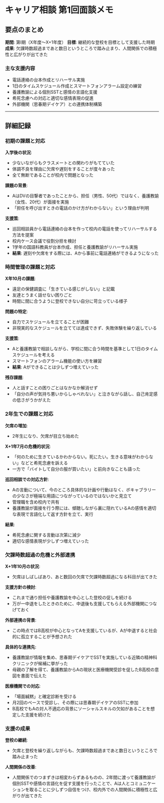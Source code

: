 # キャリア相談 第1回面談メモ

## 要点のまとめ

**期間**: 第Ⅰ期（X年度～X+1年度）
**目標**: 継続的な登校を目標として支援した時期
**成果**: 欠課時数超過まであと数日というところで踏み止まり、人間関係での積極性と広がりが出てきた

### 主な支援内容
- 電話連絡の台本作成とリハーサル実施
- 1日のタイムスケジュール作成とスマートフォンアラーム設定の練習
- 養護教諭による個別SSTと感情の言語化支援
- 希死念慮への対応と適切な感情表現の促進
- 外部機関（思春期デイケア）との連携体制構築

---

## 詳細記録

### 初期の課題と対応

**入学後の状況**:
- 少ないながらもクラスメートとの関わりがもてていた
- 体調不良を理由に欠席や遅刻をすることが度々あった
- 全て無断であることが校内で問題となった

**課題の背景**:
- AはDVの目撃者であったことから、担任（男性、50代）ではなく、養護教諭（女性、20代）が面接を実施
- 「担任を呼び出すときの電話のかけ方がわからない」という理由が判明

**支援策**:
- 巡回相談員から電話連絡の台本を作って校内の電話を使ってリハーサルする方法を提案
- 校内ケース会議で役割分担を検討
- 1学年の国語科教員が台本作成、担任と養護教諭がリハーサル実施
- **結果**: 遅刻や欠席をする際には、Aから事前に電話連絡ができるようになった

### 時間管理の課題と対応

**X年10月の課題**:
- 遠足の保健調査に「生きている感じがしない」と記載
- 友達とうまく話せない困りごと
- 時間に間に合うように登校できない自分に苛立っている様子

**問題の特定**:
- 自力でスケジュールを立てることが困難
- 非現実的なスケジュールを立てては達成できず、失敗体験を繰り返している

**支援策**:
- Aと養護教諭で相談しながら、学校に間に合う時間を基準として1日のタイムスケジュールを考える
- スマートフォンのアラーム機能の使い方を練習
- **結果**: Aができることは少しずつ増えていった

**残存課題**:
- 人と話すことの困りごとはなかなか解消せず
- 「自分の声が気持ち悪いからしゃべれない」と泣きながら話し、自己肯定感の低さがうかがえた

### 2年生での課題と対応

**欠席の増加**:
- 2年生になり、欠席が目立ち始めた

**X+1年7月の危機的状況**:
- 「何のために生きているかわからない。死にたい。生きる意味がわからない」などと希死念慮を訴える
- 一方で「バイトして自分の服が買いたい」と前向きなことも語った

**巡回相談での対応方針**:
- Aの言動について、今のところ具体的な計画や行動はなく、ボキャブラリーの少なさが極端な用語につながっているのではないかと見立て
- 管理職を含め校内で共有
- 養護教諭が面接を行う際には、傾聴しながら裏に隠れているAの感情を適切な表現で言語化して返す方針を立て、実行

**結果**:
- 希死念慮に関する言動は次第に減少
- 適切な感情表現が少しずつ増えていった

### 欠課時数超過の危機と外部連携

**X+1年10月の状況**:
- 欠席はしばしばあり、あと数回の欠席で欠課時数超過になる科目が出てきた

**支援方針の検討**:
- これまで通り担任や養護教諭を中心とした登校の促しを続ける
- 万が一中退をしたときのために、中退後も支援してもらえる外部機関につなげておく

**外部連携の背景**:
- この時点ではB高校が中心となってAを支援しているが、Aが中退すると社会的に孤立することが予想された

**具体的な連携先**:
- 養護教諭が情報を集め、思春期デイケアでSSTを実施している近隣の精神科クリニックが候補に挙がった
- 母親の了解を得て、養護教諭からAの現状と医療機関受診を促したB高校の意図を書面で伝えた

**医療機関での対応**:
- 「場面緘黙」と確定診断を受ける
- 月2回のペースで受診し、その際には思春期デイケアのSSTに参加
- B高校でもAの対人不適応の背景にソーシャルスキルの欠如があることを想定した支援を続けた

### 支援の成果

**登校の継続**:
- 欠席と登校を繰り返しながらも、欠課時数超過まであと数日というところで踏み止まった

**人間関係の改善**:
- 人間関係でのつまずきは相変わらずあるものの、2年間に渡って養護教諭が個別SSTや感情の言語化を促す支援を行ったことで、Aは人とコミュニケーションを取ることに少しずつ自信をつけ、校内外での人間関係に積極性と広がりが出てきた